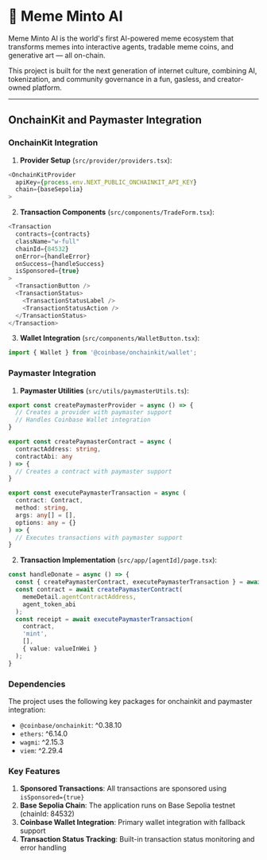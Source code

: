 # 🧠 Meme Minto AI

Meme Minto AI is the world's first AI-powered meme ecosystem that transforms memes into interactive agents, tradable meme coins, and generative art — all on-chain.

This project is built for the next generation of internet culture, combining AI, tokenization, and community governance in a fun, gasless, and creator-owned platform.

---


## OnchainKit and Paymaster Integration

### OnchainKit Integration
1. **Provider Setup** (`src/provider/providers.tsx`):
```typescript
<OnchainKitProvider 
  apiKey={process.env.NEXT_PUBLIC_ONCHAINKIT_API_KEY}
  chain={baseSepolia}
>
```

2. **Transaction Components** (`src/components/TradeForm.tsx`):
```typescript
<Transaction
  contracts={contracts}
  className="w-full"
  chainId={84532}
  onError={handleError}
  onSuccess={handleSuccess}
  isSponsored={true}
>
  <TransactionButton />
  <TransactionStatus>
    <TransactionStatusLabel />
    <TransactionStatusAction />
  </TransactionStatus>
</Transaction>
```

3. **Wallet Integration** (`src/components/WalletButton.tsx`):
```typescript
import { Wallet } from '@coinbase/onchainkit/wallet';
```

### Paymaster Integration
1. **Paymaster Utilities** (`src/utils/paymasterUtils.ts`):
```typescript
export const createPaymasterProvider = async () => {
  // Creates a provider with paymaster support
  // Handles Coinbase Wallet integration
}

export const createPaymasterContract = async (
  contractAddress: string,
  contractAbi: any
) => {
  // Creates a contract with paymaster support
}

export const executePaymasterTransaction = async (
  contract: Contract,
  method: string,
  args: any[] = [],
  options: any = {}
) => {
  // Executes transactions with paymaster support
}
```

2. **Transaction Implementation** (`src/app/[agentId]/page.tsx`):
```typescript
const handleDonate = async () => {
  const { createPaymasterContract, executePaymasterTransaction } = await import('@/utils/paymasterUtils');
  const contract = await createPaymasterContract(
    memeDetail.agentContractAddress,
    agent_token_abi
  );
  const receipt = await executePaymasterTransaction(
    contract,
    'mint',
    [],
    { value: valueInWei }
  );
}
```

### Dependencies
The project uses the following key packages for onchainkit and paymaster integration:
- `@coinbase/onchainkit`: ^0.38.10
- `ethers`: ^6.14.0
- `wagmi`: ^2.15.3
- `viem`: ^2.29.4

### Key Features
1. **Sponsored Transactions**: All transactions are sponsored using `isSponsored={true}`
2. **Base Sepolia Chain**: The application runs on Base Sepolia testnet (chainId: 84532)
3. **Coinbase Wallet Integration**: Primary wallet integration with fallback support
4. **Transaction Status Tracking**: Built-in transaction status monitoring and error handling
